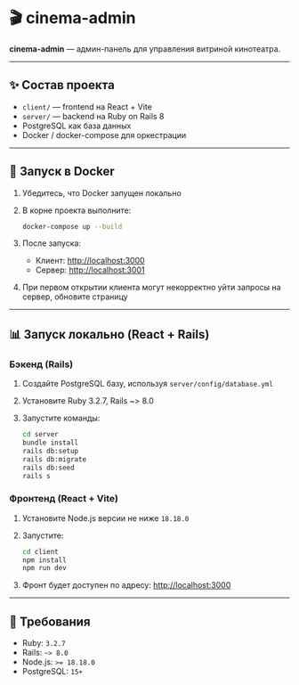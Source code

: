 # 🎬 cinema-admin

**cinema-admin** — админ-панель для управления витриной кинотеатра.

---

## ✨ Состав проекта

- `client/` — frontend на React + Vite
- `server/` — backend на Ruby on Rails 8
- PostgreSQL как база данных
- Docker / docker-compose для оркестрации

---

## 🚀 Запуск в Docker

1. Убедитесь, что Docker запущен локально
2. В корне проекта выполните:

   ```bash
   docker-compose up --build
   ```

3. После запуска:
    - Клиент: [http://localhost:3000](http://localhost:3000)
    - Сервер: [http://localhost:3001](http://localhost:3001)

4. При первом открытии клиента могут некорректно уйти запросы на сервер, обновите страницу
---

## 📊 Запуск локально (React + Rails)

### Бэкенд (Rails)

1. Создайте PostgreSQL базу, используя `server/config/database.yml`
2. Установите Ruby 3.2.7, Rails ~> 8.0
3. Запустите команды:

   ```bash
   cd server
   bundle install
   rails db:setup
   rails db:migrate
   rails db:seed
   rails s
   ```

### Фронтенд (React + Vite)

1. Установите Node.js версии не ниже `18.18.0`
2. Запустите:

   ```bash
   cd client
   npm install
   npm run dev
   ```

3. Фронт будет доступен по адресу: [http://localhost:3000](http://localhost:3000)

---

## 🔧 Требования

- Ruby: `3.2.7`
- Rails: `~> 8.0`
- Node.js: `>= 18.18.0`
- PostgreSQL: `15+`